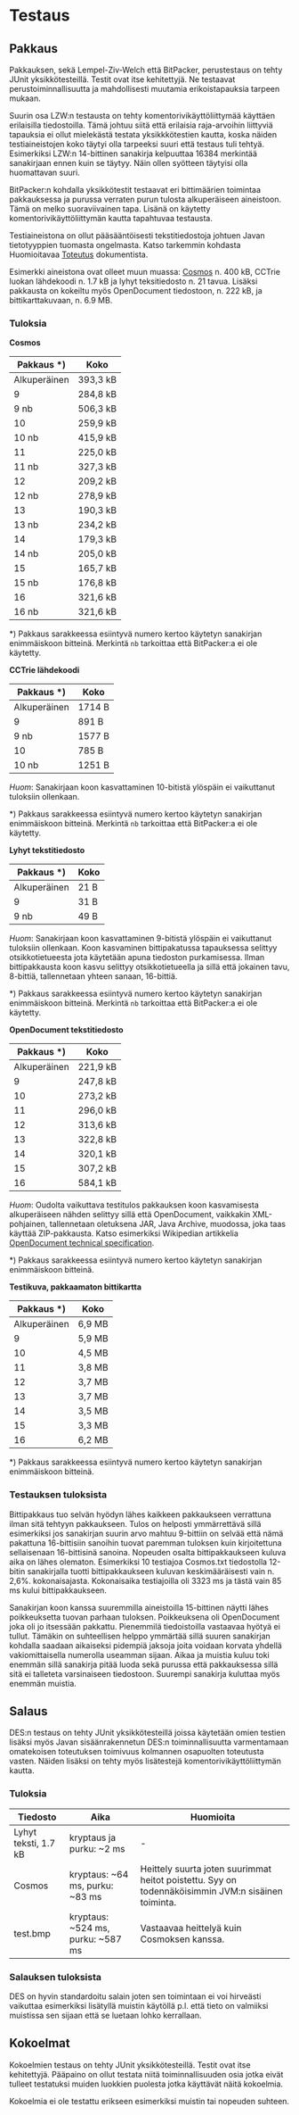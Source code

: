 # Testaus

## Pakkaus

Pakkauksen, sekä Lempel-Ziv-Welch että BitPacker, perustestaus on tehty JUnit yksikkötesteillä. Testit ovat itse kehitettyjä. Ne testaavat perustoiminnallisuutta ja mahdollisesti muutamia erikoistapauksia tarpeen mukaan.

Suurin osa LZW:n testausta on tehty komentorivikäyttöliittymää käyttäen erilaisilla tiedostoilla. Tämä johtuu siitä että erilaisia raja-arvoihin liittyviä tapauksia ei ollut mielekästä testata yksikkkötestien kautta, koska näiden testiaineistojen koko täytyi olla tarpeeksi suuri että testaus tuli tehtyä. Esimerkiksi LZW:n 14-bittinen sanakirja kelpuuttaa 16384 merkintää sanakirjaan ennen kuin se täytyy. Näin ollen syötteen täytyisi olla huomattavan suuri.

BitPacker:n kohdalla yksikkötestit testaavat eri bittimäärien toimintaa pakkauksessa ja purussa verraten purun tulosta alkuperäiseen aineistoon. Tämä on melko suoraviivainen tapa. Lisänä on käytetty komentorivikäyttöliittymän kautta tapahtuvaa testausta.

Testiaineistona on ollut pääsääntöisesti tekstitiedostoja johtuen Javan tietotyyppien tuomasta ongelmasta. Katso tarkemmin kohdasta Huomioitavaa [Toteutus](https://github.com/liquiddragon/CryptComp/tree/master/dokumentointi/Toteutus.md) dokumentista.

Esimerkki aineistona ovat olleet muun muassa: [Cosmos](http://textfiles.com/rpg/cosmos) n. 400 kB, CCTrie luokan lähdekoodi n. 1.7 kB ja lyhyt teksitiedosto n. 21 tavua. Lisäksi pakkausta on kokeiltu myös OpenDocument tiedostoon, n. 222 kB, ja bittikarttakuvaan, n. 6.9 MB.

### Tuloksia

**Cosmos**

|Pakkaus *)|Koko|
|-------|----|
|Alkuperäinen|393,3 kB|
|9|284,8 kB|
|9 nb|506,3 kB|
|10|259,9 kB|
|10 nb|415,9 kB|
|11|225,0 kB|
|11 nb|327,3 kB|
|12|209,2 kB|
|12 nb|278,9 kB|
|13|190,3 kB|
|13 nb|234,2 kB|
|14|179,3 kB|
|14 nb|205,0 kB|
|15|165,7 kB|
|15 nb|176,8 kB|
|16|321,6 kB|
|16 nb|321,6 kB|

*) Pakkaus sarakkeessa esiintyvä numero kertoo käytetyn sanakirjan enimmäiskoon bitteinä. Merkintä `nb` tarkoittaa että BitPacker:a ei ole käytetty.


**CCTrie lähdekoodi**

|Pakkaus *)|Koko|
|-------|----|
|Alkuperäinen|1714 B|
|9|891 B|
|9 nb|1577 B|
|10|785 B|
|10 nb|1251 B|

*Huom*: Sanakirjaan koon kasvattaminen 10-bitistä ylöspäin ei vaikuttanut tuloksiin ollenkaan.

*) Pakkaus sarakkeessa esiintyvä numero kertoo käytetyn sanakirjan enimmäiskoon bitteinä. Merkintä `nb` tarkoittaa että BitPacker:a ei ole käytetty.


**Lyhyt tekstitiedosto**

|Pakkaus *)|Koko|
|-------|----|
|Alkuperäinen|21 B|
|9|31 B|
|9 nb|49 B|

*Huom*: Sanakirjaan koon kasvattaminen 9-bitistä ylöspäin ei vaikuttanut tuloksiin ollenkaan. Koon kasvaminen bittipakatussa tapauksessa selittyy otsikkotietueesta jota käytetään apuna tiedoston purkamisessa. Ilman bittipakkausta koon kasvu selittyy otsikkotietueella ja sillä että jokainen tavu, 8-bittiä, tallennetaan yhteen sanaan, 16-bittiä.

*) Pakkaus sarakkeessa esiintyvä numero kertoo käytetyn sanakirjan enimmäiskoon bitteinä. Merkintä `nb` tarkoittaa että BitPacker:a ei ole käytetty.


**OpenDocument tekstitiedosto**

|Pakkaus *)|Koko|
|-------|----|
|Alkuperäinen|221,9 kB|
|9|247,8 kB|
|10|273,2 kB|
|11|296,0 kB|
|12|313,6 kB|
|13|322,8 kB|
|14|320,1 kB|
|15|307,2 kB|
|16|584,1 kB|

*Huom*: Oudolta vaikuttava testitulos pakkauksen koon kasvamisesta alkuperäiseen nähden selittyy sillä että OpenDocument, vaikkakin XML-pohjainen, tallennetaan oletuksena JAR, Java Archive, muodossa, joka taas käyttää ZIP-pakkausta. Katso esimerkiksi Wikipedian artikkelia [OpenDocument technical specification](https://en.wikipedia.org/wiki/OpenDocument_technical_specification).

*) Pakkaus sarakkeessa esiintyvä numero kertoo käytetyn sanakirjan enimmäiskoon bitteinä.


**Testikuva, pakkaamaton bittikartta**

|Pakkaus *)|Koko|
|-------|----|
|Alkuperäinen|6,9 MB|
|9|5,9 MB|
|10|4,5 MB|
|11|3,8 MB|
|12|3,7 MB|
|13|3,7 MB|
|14|3,5 MB|
|15|3,3 MB|
|16|6,2 MB|

*) Pakkaus sarakkeessa esiintyvä numero kertoo käytetyn sanakirjan enimmäiskoon bitteinä.

### Testauksen tuloksista

Bittipakkaus tuo selvän hyödyn lähes kaikkeen pakkaukseen verrattuna ilman sitä tehtyyn pakkaukseen. Tulos on helposti ymmärrettävä sillä esimerkiksi jos sanakirjan suurin arvo mahtuu 9-bittiin on selvää että nämä pakattuna 16-bittisiin sanoihin tuovat paremman tuloksen kuin kirjoitettuna sellaisenaan 16-bittisinä sanoina. Nopeuden osalta bittipakkaukseen kuluva aika on lähes olematon. Esimerkiksi 10 testiajoa Cosmos.txt tiedostolla 12-bitin sanakirjalla tuotti bittipakkaukseen kuluvan keskimääräisesti vain n. 2,6%. kokonaisajasta. Kokonaisaika testiajoilla oli 3323 ms ja tästä vain 85 ms kului bittipakkaukseen.

Sanakirjan koon kanssa suuremmilla aineistoilla 15-bittinen näytti lähes poikkeuksetta tuovan parhaan tuloksen. Poikkeuksena oli OpenDocument joka oli jo itsessään pakkattu. Pienemmilä tiedoistoilla vastaavaa hyötyä ei tullut. Tämäkin on suhteellisen helppo ymmärtää sillä suuren sanakirjan kohdalla saadaan aikaiseksi pidempiä jaksoja joita voidaan korvata yhdellä vakiomittaisella numerolla useamman sijaan. Aikaa ja muistia kuluu toki enemmän sillä sanakirja pitää luoda sekä purussa että pakkauksessa sillä sitä ei talleteta varsinaiseen tiedostoon. Suurempi sanakirja kuluttaa myös enemmän muistia.

## Salaus

DES:n testaus on tehty JUnit yksikkötesteillä joissa käytetään omien testien lisäksi myös Javan sisäänrakennetun DES:n toiminnallisuutta varmentamaan omatekoisen toteutuksen toimivuus kolmannen osapuolten toteutusta vasten. Näiden lisäksi on tehty myös lisätestejä komentorivikäyttöliittymän kautta.

### Tuloksia

|Tiedosto|Aika|Huomioita|
|--------|----|---------|
|Lyhyt teksti, 1.7 kB|kryptaus ja purku: ~2 ms| - |
|Cosmos|kryptaus: ~64 ms, purku: ~83 ms| Heittely suurta joten suurimmat heitot poistettu. Syy on todennäköisimmin JVM:n sisäinen toiminta.|
|test.bmp|kryptaus: ~524 ms, purku: ~587 ms| Vastaavaa heittelyä kuin Cosmoksen kanssa.|

### Salauksen tuloksista

DES on hyvin standardoitu salain joten sen toimintaan ei voi hirveästi vaikuttaa esimerkiksi lisätyllä muistin käytöllä p.l. että tieto on valmiiksi muistissa sen sijaan että se luetaan lohko kerrallaan.

## Kokoelmat

Kokoelmien testaus on tehty JUnit yksikkötesteillä. Testit ovat itse kehitettyjä. Pääpaino on ollut testata niitä toiminnallisuuden osia jotka eivät tulleet testatuksi muiden luokkien puolesta jotka käyttävät näitä kokoelmia.

Kokoelmia ei ole testattu erikseen esimerkiksi muistin tai nopeuden suhteen.
